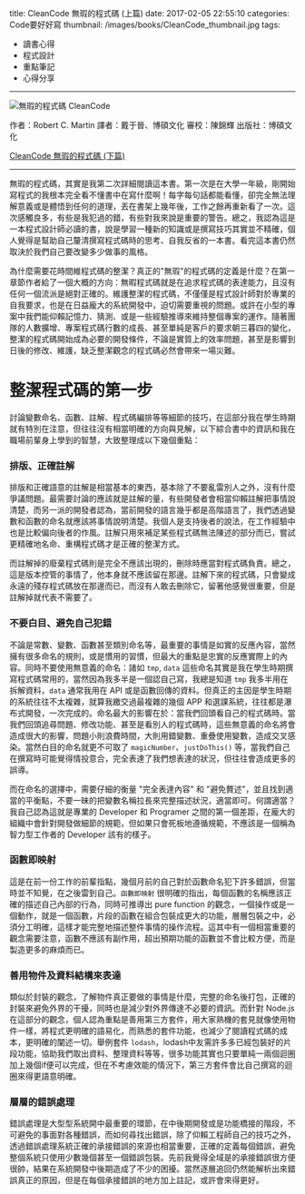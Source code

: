 title: CleanCode 無瑕的程式碼 (上篇)
date: 2017-02-05 22:55:10
categories: Code要好好寫
thumbnail: /images/books/CleanCode_thumbnail.jpg
tags:
- 讀書心得
- 程式設計
- 重點筆記
- 心得分享
---

![無瑕的程式碼 CleanCode](/images/books/CleanCode.jpg)

作者：Robert C. Martin
譯者：戴于晉、博碩文化
審校：陳錦輝
出版社：博碩文化

[CleanCode 無瑕的程式碼 (下篇)](/2017/02/05/20170205_BOOKS_CleanCode1-2/)

*****

無瑕的程式碼，其實是我第二次詳細閱讀這本書。第一次是在大學一年級，剛開始寫程式的我根本完全看不懂書中在寫什麼啊！每字每句話都能看懂，卻完全無法理解意義或是體悟到任何的道理，丟在書架上幾年後，工作之餘再重新看了一次。這次感觸良多，有些是我犯過的錯，有些對我來說是重要的警告。總之，我認為這是一本程式設計師必讀的書，說是學習一種新的知識或是撰寫技巧其實並不精確，個人覺得是幫助自己釐清撰寫程式碼時的思考、自我反省的一本書。看完這本書仍然取決於我們自己要改變多少做事的風格。

為什麼需要花時間維程式碼的整潔？真正的"無瑕"的程式碼的定義是什麼？在第一章節作者給了一個大概的方向：無暇程式碼就是在追求程式碼的表達能力，且沒有任何一個流派是絕對正確的。維護整潔的程式碼，不僅僅是程式設計師對於專業的自我要求，也是在日益龐大的系統開發中，迫切需要重視的問題。或許在小型的專案中我們能仰賴記憶力、猜測、或是一些經驗推導來維持整個專案的運作。隨著團隊的人數擴增、專案程式碼行數的成長、甚至單純是客戶的要求朝三暮四的變化，整潔的程式碼開始成為必要的開發條件，不論是實質上的效率問題，甚至是影響到日後的修改、維護，缺乏整潔觀念的程式碼必然會帶來一場災難。

# 整潔程式碼的第一步

討論變數命名、函數、註解、程式碼編排等等細節的技巧，在這部分我在學生時期就有特別在注意，但往往沒有相當明確的方向與見解，以下綜合書中的資訊和我在職場前輩身上學到的智慧，大致整理成以下幾個重點：

<!--more-->

### 排版、正確註解

排版和正確語意的註解是相當基本的東西，基本除了不要亂雷別人之外，沒有什麼爭議問題。最需要討論的應該就是註解的量，有些開發者會相當仰賴註解把事情說清楚，而另一派的開發者認為，當前開發的語言幾乎都是高階語言了，我們透過變數和函數的命名就應該將事情說明清楚。我個人是支持後者的說法，在工作經驗中也是比較偏向後者的作風。註解只用來補足某些程式碼無法陳述的部分而已，嘗試更精確地名命、重構程式碼才是正確的整潔方式。

而註解掉的廢棄程式碼則是完全不應該出現的，刪除時應當對程式碼負責。總之，這是版本控管的事情了，他本身就不應該留在那邊。註解下來的程式碼，只會變成永遠的殘存程式碼放在那邊而已，而沒有人敢去刪除它，留著他感覺很重要，但是註解掉就代表不需要了。

### 不要白目、避免自己犯錯

不論是常數、變數、函數甚至類別命名等，最重要的事情是如實的反應內容，當然擁有很多命名的規則，或是慣用的習慣，但最大的重點是忠實的反應實際上的內容。同時不要使用無意義的命名：諸如 `tmp`, `data` 這些命名其實是我在學生時期撰寫程式碼常用的，當然因為我多半是一個認自己寫，我總是知道 `tmp` 我多半用在拆解資料，`data` 通常我用在 API 或是函數回傳的資料。但真正的主因是學生時期的系統往往不太複雜，就算我繳交過最複雜的幾個 APP 和選課系統，往往都是瀑布式開發，一次完成的。命名最大的影響在於：當我們回頭看自己的程式碼時。當我們回頭追尋問題、修改功能、甚至是看別人的程式碼時，這些無意義的命名將會造成很大的影響，問題小則浪費時間，大則用錯變數、重疊使用變數，造成交叉感染。當然白目的命名就更不可取了 `magicNumber`、`justDoThis()` 等，當我們自己在撰寫時可能覺得情投意合，完全表達了我們想表達的狀況，但往往會造成更多的誤導。

而在命名的選擇中，需要仔細的衡量 "完全表達內容" 和 "避免贅述"，並且找到適當的平衡點，不要一昧的把變數名稱拉長來完整描述狀況，適當即可。何謂適當？我自己認為這就是專業的 Developer 和 Programer 之間的第一個差距，在龐大的組織中會針對開發做細節的規範，但如果只會死板地遵循規範，不應該是一個稱為智力型工作者的 Developer 該有的樣子。

### 函數即映射

這是在前一份工作的前輩指點，幾個月前的自己對於函數命名犯下許多錯誤，但當時並不知覺，在之後雷到自己。`函數即映射` 很明確的指出，每個函數的名稱應該正確的描述自己內部的行為，同時可推導出 pure function 的觀念，一個操作或是一個動作，就是一個函數，片段的函數在組合包裝成更大的功能，層層包裝之中，必須分工明確，這樣才能完整地描述整件事情的操作流程。這其中有一個相當重要的觀念需要注意，函數不應該有副作用，超出預期功能的函數並不會比較方便，而是製造更多的麻煩而已。

### 善用物件及資料結構來表達

類似於封裝的觀念，了解物件真正要做的事情是什麼，完整的命名後打包，正確的封裝來避免外界的干擾，同時也是減少對外界傳達不必要的資訊。而針對 Node.js 在這部分的觀念，個人認為重點是善用第三方套件，用大家熟機的套見就像使用物件一樣，將程式更明確的語易化，而熟悉的套件功能，也減少了閱讀程式碼的成本，更明確的闡述一切。舉例套件 `lodash`，lodash中友需許多多已經包裝好的片段功能，協助我們取出資料、整理資料等等，很多功能其實也只要單純一兩個迴圈加上幾個if便可以完成，但在不考慮效能的情況下，第三方套件會比自己撰寫的迴圈來得更語意明確。

### 層層的錯誤處理

錯誤處理是大型型系統開中最重要的環節，在中後期開發或是功能橋接的階段，不可避免的事面對各種錯誤，而如何尋找出錯誤，除了仰賴工程師自己的技巧之外，透過錯誤處理系統正確的承接錯誤的來源也相當重要，正確的定義每個錯誤，避免整個系統只使用少數幾個甚至一個錯誤包裝。先前我覺得全域是的承接錯誤很方便很帥，結果在系統開發中後期造成了不少的困擾。當然逐層追回仍然能解析出來錯誤真正的原因，但是在每個承接錯誤的地方加上註記，或許會來得更好。
